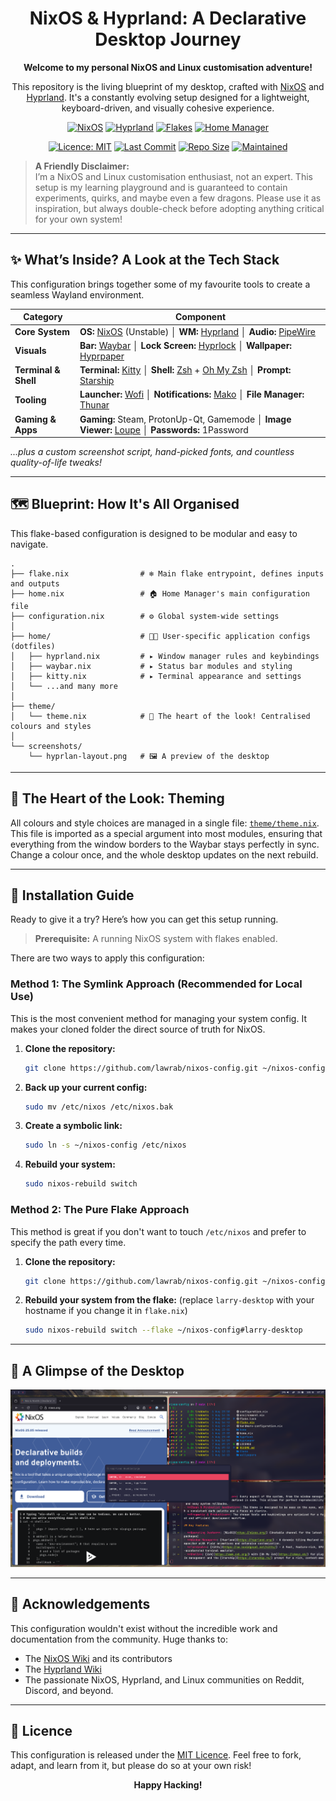 <div align="center">

# NixOS & Hyprland: A Declarative Desktop Journey

**Welcome to my personal NixOS and Linux customisation adventure!**

This repository is the living blueprint of my desktop, crafted with [NixOS](https://nixos.org/) and [Hyprland](https://hyprland.org/). It's a constantly evolving setup designed for a lightweight, keyboard-driven, and visually cohesive experience.

</div>

<div align="center">

[![NixOS](https://img.shields.io/badge/NixOS-unstable-blue?logo=nixos&style=for-the-badge)](https://nixos.org/channels/nixos-unstable)
[![Hyprland](https://img.shields.io/badge/Hyprland-Window%20Manager-8c8cff?logo=linux&style=for-the-badge)](https://hyprland.org/)
[![Flakes](https://img.shields.io/badge/Nix-Flakes-blueviolet?logo=nixos&style=for-the-badge)](https://nixos.wiki/wiki/Flakes)
[![Home Manager](https://img.shields.io/badge/Home%20Manager-Enabled-brightgreen?logo=nixos&style=for-the-badge)](https://github.com/nix-community/home-manager)

[![Licence: MIT](https://img.shields.io/github/license/lawrab/nixos-config?style=for-the-badge)](./LICENSE)
[![Last Commit](https://img.shields.io/github/last-commit/lawrab/nixos-config?style=for-the-badge)](https://github.com/lawrab/nixos-config/commits/main)
[![Repo Size](https://img.shields.io/github/repo-size/lawrab/nixos-config?style=for-the-badge)](https://github.com/lawrab/nixos-config)
[![Maintained](https://img.shields.io/maintenance/yes/2025?style=for-the-badge)](https://github.com/lawrab/nixos-config/commits/main)

</div>

> **A Friendly Disclaimer:**  
> I’m a NixOS and Linux customisation enthusiast, not an expert. This setup is my learning playground and is guaranteed to contain experiments, quirks, and maybe even a few dragons. Please use it as inspiration, but always double-check before adopting anything critical for your own system!

---

## ✨ What’s Inside? A Look at the Tech Stack

This configuration brings together some of my favourite tools to create a seamless Wayland environment.

| Category          | Component                                                                                              |
| ----------------- | ------------------------------------------------------------------------------------------------------ |
| **Core System**   | **OS:** [NixOS](https://nixos.org/) (Unstable) │ **WM:** [Hyprland](https://hyprland.org/) │ **Audio:** [PipeWire](https://pipewire.org/)          |
| **Visuals**       | **Bar:** [Waybar](https://github.com/Alexays/Waybar) │ **Lock Screen:** [Hyprlock](https://github.com/hyprwm/hyprlock) │ **Wallpaper:** [Hyprpaper](https://github.com/hyprwm/hyprpaper) |
| **Terminal & Shell** | **Terminal:** [Kitty](https://sw.kovidgoyal.net/kitty/) │ **Shell:** [Zsh](https://www.zsh.org/) + [Oh My Zsh](https://ohmyz.sh/) │ **Prompt:** [Starship](https://starship.rs/) |
| **Tooling**       | **Launcher:** [Wofi](https://hg.sr.ht/~scoopta/wofi) │ **Notifications:** [Mako](https://github.com/emersion/mako) │ **File Manager:** [Thunar](https://docs.xfce.org/xfce/thunar/start) |
| **Gaming & Apps** | **Gaming:** Steam, ProtonUp-Qt, Gamemode │ **Image Viewer:** [Loupe](https://gitlab.gnome.org/GNOME/loupe) │ **Passwords:** 1Password |

*...plus a custom screenshot script, hand-picked fonts, and countless quality-of-life tweaks!*

---

## 🗺️ Blueprint: How It's All Organised

This flake-based configuration is designed to be modular and easy to navigate.

```
.
├── flake.nix                # ❄️ Main flake entrypoint, defines inputs and outputs
├── home.nix                 # 🏠 Home Manager's main configuration file
├── configuration.nix        # ⚙️ Global system-wide settings
│
├── home/                    # 🧑‍💻 User-specific application configs (dotfiles)
│   ├── hyprland.nix         # ▸ Window manager rules and keybindings
│   ├── waybar.nix           # ▸ Status bar modules and styling
│   ├── kitty.nix            # ▸ Terminal appearance and settings
│   └── ...and many more
│
├── theme/
│   └── theme.nix            # 🎨 The heart of the look! Centralised colours and styles
│
└── screenshots/
    └── hyprlan-layout.png   # 🖼️ A preview of the desktop
```

---

## 🎨 The Heart of the Look: Theming

All colours and style choices are managed in a single file: [`theme/theme.nix`](theme/theme.nix). This file is imported as a special argument into most modules, ensuring that everything from the window borders to the Waybar stays perfectly in sync. Change a colour once, and the whole desktop updates on the next rebuild.

---

## 🚀 Installation Guide

Ready to give it a try? Here’s how you can get this setup running.

> **Prerequisite:** A running NixOS system with flakes enabled.

There are two ways to apply this configuration:

### Method 1: The Symlink Approach (Recommended for Local Use)

This is the most convenient method for managing your system config. It makes your cloned folder the direct source of truth for NixOS.

1.  **Clone the repository:**
    ```bash
    git clone https://github.com/lawrab/nixos-config.git ~/nixos-config
    ```
2.  **Back up your current config:**
    ```bash
    sudo mv /etc/nixos /etc/nixos.bak
    ```
3.  **Create a symbolic link:**
    ```bash
    sudo ln -s ~/nixos-config /etc/nixos
    ```
4.  **Rebuild your system:**
    ```bash
    sudo nixos-rebuild switch
    ```

### Method 2: The Pure Flake Approach

This method is great if you don't want to touch `/etc/nixos` and prefer to specify the path every time.

1.  **Clone the repository:**
    ```bash
    git clone https://github.com/lawrab/nixos-config.git ~/nixos-config
    ```
2.  **Rebuild your system from the flake:** (replace `larry-desktop` with your hostname if you change it in `flake.nix`)
    ```bash
    sudo nixos-rebuild switch --flake ~/nixos-config#larry-desktop
    ```

---

## 📸 A Glimpse of the Desktop

![A clean desktop layout showing a terminal, a status bar, and a code editor, all consistently themed.](./screenshots/hyprlan-layout.png)

---

## 🙏 Acknowledgements

This configuration wouldn't exist without the incredible work and documentation from the community. Huge thanks to:
- The [NixOS Wiki](https://nixos.wiki/) and its contributors
- The [Hyprland Wiki](https://wiki.hyprland.org/)
- The passionate NixOS, Hyprland, and Linux communities on Reddit, Discord, and beyond.

---

## 📜 Licence

This configuration is released under the [MIT Licence](./LICENSE). Feel free to fork, adapt, and learn from it, but please do so at your own risk!

<div align="center">

**Happy Hacking!**

</div>
